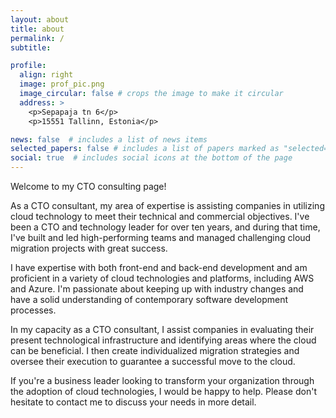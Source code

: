 ```yaml
---
layout: about
title: about
permalink: /
subtitle: 

profile:
  align: right
  image: prof_pic.png
  image_circular: false # crops the image to make it circular
  address: >
    <p>Sepapaja tn 6</p>
    <p>15551 Tallinn, Estonia</p>

news: false  # includes a list of news items
selected_papers: false # includes a list of papers marked as "selected={true}"
social: true  # includes social icons at the bottom of the page
---
```


Welcome to my CTO consulting page!

As a CTO consultant, my area of expertise is assisting companies in utilizing cloud technology to meet their technical and commercial objectives. I've been a CTO and technology leader for over ten years, and during that time, I've built and led high-performing teams and managed challenging cloud migration projects with great success.

I have expertise with both front-end and back-end development and am proficient in a variety of cloud technologies and platforms, including AWS and Azure. I'm passionate about keeping up with industry changes and have a solid understanding of contemporary software development processes.

In my capacity as a CTO consultant, I assist companies in evaluating their present technological infrastructure and identifying areas where the cloud can be beneficial. I then create individualized migration strategies and oversee their execution to guarantee a successful move to the cloud.

If you're a business leader looking to transform your organization through the adoption of cloud technologies, I would be happy to help. Please don't hesitate to contact me to discuss your needs in more detail.
